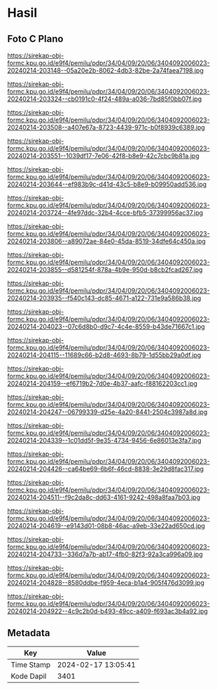 # Hasil

## Foto C Plano

https://sirekap-obj-formc.kpu.go.id/e9f4/pemilu/pdpr/34/04/09/20/06/3404092006023-20240214-203148--05a20e2b-8062-4db3-82be-2a74faea7198.jpg

https://sirekap-obj-formc.kpu.go.id/e9f4/pemilu/pdpr/34/04/09/20/06/3404092006023-20240214-203324--cb0191c0-4f24-489a-a036-7bd85f0bb07f.jpg

https://sirekap-obj-formc.kpu.go.id/e9f4/pemilu/pdpr/34/04/09/20/06/3404092006023-20240214-203508--a407e67a-8723-4439-971c-b0f8939c6389.jpg

https://sirekap-obj-formc.kpu.go.id/e9f4/pemilu/pdpr/34/04/09/20/06/3404092006023-20240214-203551--1039df17-7e06-42f8-b8e9-42c7cbc9b81a.jpg

https://sirekap-obj-formc.kpu.go.id/e9f4/pemilu/pdpr/34/04/09/20/06/3404092006023-20240214-203644--ef983b9c-d41d-43c5-b8e9-b09950add536.jpg

https://sirekap-obj-formc.kpu.go.id/e9f4/pemilu/pdpr/34/04/09/20/06/3404092006023-20240214-203724--4fe97ddc-32b4-4cce-bfb5-37399956ac37.jpg

https://sirekap-obj-formc.kpu.go.id/e9f4/pemilu/pdpr/34/04/09/20/06/3404092006023-20240214-203806--a89072ae-84e0-45da-8519-34dfe64c450a.jpg

https://sirekap-obj-formc.kpu.go.id/e9f4/pemilu/pdpr/34/04/09/20/06/3404092006023-20240214-203855--d581254f-878a-4b9e-950d-b8cb2fcad267.jpg

https://sirekap-obj-formc.kpu.go.id/e9f4/pemilu/pdpr/34/04/09/20/06/3404092006023-20240214-203935--f540c143-dc85-4671-a122-731e9a586b38.jpg

https://sirekap-obj-formc.kpu.go.id/e9f4/pemilu/pdpr/34/04/09/20/06/3404092006023-20240214-204023--07c6d8b0-d9c7-4c4e-8559-b43de71667c1.jpg

https://sirekap-obj-formc.kpu.go.id/e9f4/pemilu/pdpr/34/04/09/20/06/3404092006023-20240214-204115--11689c66-b2d8-4693-8b79-1d55bb29a0df.jpg

https://sirekap-obj-formc.kpu.go.id/e9f4/pemilu/pdpr/34/04/09/20/06/3404092006023-20240214-204159--ef6719b2-7d0e-4b37-aafc-f88162203cc1.jpg

https://sirekap-obj-formc.kpu.go.id/e9f4/pemilu/pdpr/34/04/09/20/06/3404092006023-20240214-204247--06799339-d25e-4a20-8441-2504c3987a8d.jpg

https://sirekap-obj-formc.kpu.go.id/e9f4/pemilu/pdpr/34/04/09/20/06/3404092006023-20240214-204339--1c01dd5f-9e35-4734-9456-6e86013e3fa7.jpg

https://sirekap-obj-formc.kpu.go.id/e9f4/pemilu/pdpr/34/04/09/20/06/3404092006023-20240214-204426--ca64be69-6b6f-46cd-8838-3e29d8fac317.jpg

https://sirekap-obj-formc.kpu.go.id/e9f4/pemilu/pdpr/34/04/09/20/06/3404092006023-20240214-204511--f9c2da8c-dd63-4161-9242-498a8faa7b03.jpg

https://sirekap-obj-formc.kpu.go.id/e9f4/pemilu/pdpr/34/04/09/20/06/3404092006023-20240214-204619--e9143d01-08b8-46ac-a9eb-33e22ad650cd.jpg

https://sirekap-obj-formc.kpu.go.id/e9f4/pemilu/pdpr/34/04/09/20/06/3404092006023-20240214-204733--336d7a7b-ab17-4fb0-82f3-92a3ca996a09.jpg

https://sirekap-obj-formc.kpu.go.id/e9f4/pemilu/pdpr/34/04/09/20/06/3404092006023-20240214-204828--8580ddbe-f959-4eca-b1a4-905f476d3099.jpg

https://sirekap-obj-formc.kpu.go.id/e9f4/pemilu/pdpr/34/04/09/20/06/3404092006023-20240214-204922--4c9c2b0d-b493-49cc-a409-f693ac3b4a92.jpg


## Metadata

| Key        | Value               |
| ---------- | ------------------- |
| Time Stamp | 2024-02-17 13:05:41 |
| Kode Dapil | 3401                |



